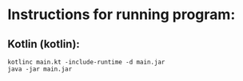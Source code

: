 # Instructions for running program:

## Kotlin (kotlin):
```
kotlinc main.kt -include-runtime -d main.jar
java -jar main.jar
```
